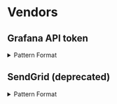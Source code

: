 # Vendors

## Grafana API token

<details>
<summary>Pattern Format</summary>
<p>

```regex
eyJrIjoi(?i)[a-z0-9-_=]{42}
```

**Comments / Notes:**

- Current Version: v0.1
</p>
</details>



## SendGrid (deprecated)

<details>
<summary>Pattern Format</summary>
<p>

```regex
SG\.[a-zA-Z0-9-]*\.[a-zA-Z0-9-]*
```

**Comments / Notes:**

- Current Version: v0.1
- Deprecated (supported by Secret Scanning)
</p>
</details>

